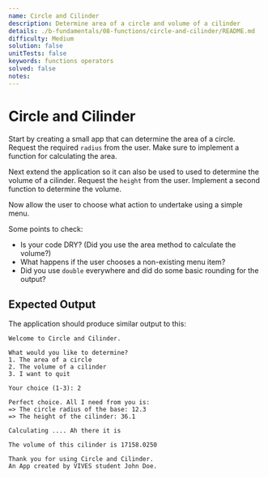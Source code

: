 ```yaml
---
name: Circle and Cilinder
description: Determine area of a circle and volume of a cilinder
details: ./b-fundamentals/08-functions/circle-and-cilinder/README.md
difficulty: Medium
solution: false
unitTests: false
keywords: functions operators
solved: false
notes:
---
```


# Circle and Cilinder

Start by creating a small app that can determine the area of a circle. Request the required `radius` from the user. Make sure to implement a function for calculating the area.

Next extend the application so it can also be used to used to determine the volume of a cilinder. Request the `height` from the user. Implement a second function to determine the volume.

Now allow the user to choose what action to undertake using a simple menu.

Some points to check:

* Is your code DRY? (Did you use the area method to calculate the volume?)
* What happens if the user chooses a non-existing menu item?
* Did you use `double` everywhere and did do some basic rounding for the output?

## Expected Output

The application should produce similar output to this:

```text
Welcome to Circle and Cilinder.

What would you like to determine?
1. The area of a circle
2. The volume of a cilinder
3. I want to quit

Your choice (1-3): 2

Perfect choice. All I need from you is:
=> The circle radius of the base: 12.3
=> The height of the cilinder: 36.1

Calculating .... Ah there it is

The volume of this cilinder is 17158.0250

Thank you for using Circle and Cilinder.
An App created by VIVES student John Doe.
```

